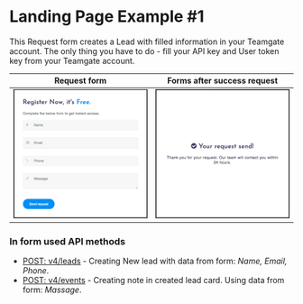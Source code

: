 # Landing Page Example #1

This Request form creates a Lead with filled information in your Teamgate account. The only thing you have to do - fill your API key and User token key from your Teamgate account.

| Request form | Forms after success request |
| ---| --- |
![alt text](https://github.com/teamgate/landing-pages-examples/blob/master/landing-1/images/landing-1_form.png "Empty request form") | ![alt text](https://github.com/teamgate/landing-pages-examples/blob/master/landing-1/images/landing-1_success.png "Forms after success request")
### In form used API methods

- [POST: v4/leads](http://docs.teamgate.com/v4/reference#lead-create) - Creating New lead with data from form: _Name, Email, Phone_.
- [POST: v4/events](http://docs.teamgate.com/v4/reference#event-comment-create) - Creating note in created lead card. Using data from form: _Massage_.
